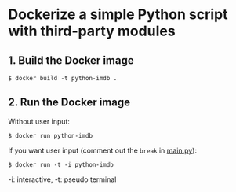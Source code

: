 # Dockerize a simple Python script with third-party modules

## 1. Build the Docker image

```console
$ docker build -t python-imdb . 
```

## 2. Run the Docker image

Without user input:

```console
$ docker run python-imdb
```

If you want user input (comment out the `break` in [main.py](./main.py)):

```console
$ docker run -t -i python-imdb
```

-i: interactive, -t: pseudo terminal